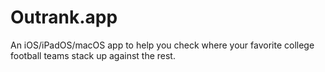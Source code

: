 # Outrank.app

An iOS/iPadOS/macOS app to help you check where your favorite college football teams stack up against the rest.
